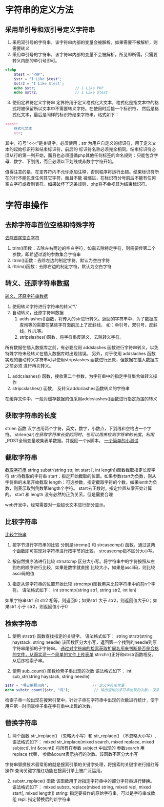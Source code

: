 # 字符串的定义方法
## 采用单引号和双引号定义字符串
1. 采用双引号的字符串，该字符串内部的变量会被解析。如果需要不被解析，则需要转义
2. 采用单引号的字符串，该字符串内部的变量不会被解析。所见即所得。只需要转义内部的单引号即可。
```php
<?php
    $test = "PHP";
    $str = "I Like $test";
    $str2 = 'I Like $test';
    echo $str;                  // I Like PHP
    echo $str2;                 // I Like $test
```
3. 使用定界符定义字符串
定界符用于定义格式化大文本，格式化是指文本中的格式将被保留所以文本中不需要转义字符。在使用时后接一个标识符，
然后是格式化文本，最后是同样的标识符结束字符串。格式如下：
```php
<<<str
    格式化文本
    str;
```
其中，符号“<<<”是关键字，必须使用；str 为用户自定义的标识符，用于定义文本的起始标识符和结束标识符，前后的
标识符名称必须完全相同。结束标识符必须从行的第一列开始，而且也必须遵循php其他任何标签的命名规则：只能包含字
母、数字、下划线，而且必须以下划线或非数字字符开始。

值得注意的是，在定界符内不允许添加注释，否则程序将运行出错。结束标识符所在的行不能包含任何其它字符，而且不能
被缩进，在标识符分号前后不能有任何空白字符或者制表符。如果破坏了这条规则，php将不会视其为结束标识符。
# 字符串操作

## 去除字符串首位空格和特殊字符
[去除首尾空白字符](./chapter_5_str_manipulation/example_5.1.php)
1. trim()函数：去除左右两边的空白字符，如需去除特定字符，则需要传第二个参数，即希望过滤的参数集合字符串
2. ltrim()函数：去除左边的制定字符，默认为空白字符
3. rltrim()函数：去除右边的制定字符，默认为空白字符

## 转义、还原字符串数据
[转义、还原字符串数据](./chapter_5_str_manipulation/exampel_5.5.php)
1. 使用转义字符进行字符串的转义“\”
2. 自动转义，还原字符串数据
    1. addslashes()函数，将传入的str进行转义。返回的字符串中，为了数据库查询等的需要在某些字符面前加上了反斜线，
    如：单引号，双引号，反斜线，NUL等。
    2. stripslashes()函数，将字符串反转义，去除转义字符。

所有数据在插入数据库之前，有必要应用 addslashes 函数进行字符串转义，以免特殊字符未经转义在插入数据库时出现错误。
另外，对于使用 addslaches 函数实现的自动转义字符串可以使用stripslashes 函数进行还原，但数据在插入数据库之前必须
进行再次转义。

1. addcslashes() 函数，接收第二个参数，为字符串中的指定字符集合做转义操作
2. stripcslashes() 函数， 反转义addcslashes函数转义的字符串

在缓存文件中，一般对缓存数据的值采用addcslashes()函数进行指定范围的转义

## 获取字符串的长度
strlen 函数
汉字占用两个字符，英文，数字，小数点，下划线和空格占一个字符。
strlen($str) 在获取字符串长度的同时，也可以用来检测字符串的长度。
利用$_POST全局变量收集表单数据。并返回一个js脚本。
[一个简单的小测试](./chapter_5_str_manipulation/a_little_test)

## 截取字符串
[截取字符串](./chapter_5_str_manipulation/example_5.9.php)
string substr(string str, int start [, int length])函数截取指定长度字符
str:待截取的字符串
start：指定开始截取的位置。如果参数start为负数，则从字符串的末尾开始截取
length：可选参数，指定截取字符的个数，如果lenth为负数，则表示取到倒数第length个字符。
start去正数时，指定位置从零开始计算的。
start 和 length 没有必然的正负关系，但是需要合理

web开发中，经常需要对一些超长文本进行部分显示。

## 比较字符串
[比较字符串](./chapter_5_str_manipulation/example_5.11.php)
1. 按字节进行字符串的比较
分别是strcmp() 和 strcasecmp() 函数，通过这两个函数即可实现对字符串进行按字节的比较。
strcasecmp指不区分大小写。

2. 按自然排序法进行比较
strnatcmp 区分大小写。将字符串中的字符按照从左到右的顺序进行比较，如果是数字就直接
比较大小，如果是ascii码，则比较ascii码的值

3. 指定从源字符串的位置开始比较
strncmp()函数用来比较字符串中的前n个字符。
语法格式如下：
int strncmp(string str1, string str2, int len)

如果字符串str1 和 str2 相等，则返回0；如果str1 大于 str2，则返回值大于0；如果str1 小于 str2，则返回值小于0

## 检索字符串
1. 使用 strstr() 函数查找指定的关键字。
语法格式如下：
string strstr(string haystack, string needle)   该函数区分大小写，返回第一个找到的needle到原字符串尾部的子字符串。
[通过对字符串的检索获取扩展名用来判断是否是合格的文件，从而实现一个简单的文件上传表单](./chapter_5_str_manipulation/example_5.14.php)
strrchr()正好和strstr函数相反，从后序检索子串。

2. 使用 sub_count() 函数检索子串出现的次数
语法格式如下：
int sub_str(string haystack, string needle)
```php
$str = "明日编程词典";                    // 定义字符串常量
echo substr_count($str, "词");           // 输出查询的字符串出现的次数--汉字对应两个以上字节。
```
检索子串一般出现在搜索引擎中，针对子串在字符串中出现的次数进行统计，便于用户第一时间掌控子串在字符串中出现的次数。

## 替换字符串
1. 两个函数 str_ireplace() （忽略大小写）和 str_replace() （不忽略大小写）,
语法格式如下：
mixed str_ireplace(mixed search, mixed replace, mixed subject[, int &count])
将所有在参数 subject 中出现的 参数search 用 replace 代替， 参数&count表示执行的次数。该函数不区分大小写

字符串替换技术最常用的就是搜索引擎的关键字处理，将搜索的关键字进行描红等操作
查询关键字描红功能在搜索引擎上被广泛运用。

2. substr_replace() 函数
该函数用于对指定字符串中的部分字符串进行替换。
语法格式如下：
mixed substr_replace(mixed string, mixed repl, mixed start[, mixed length])
string: 指定要操作的原始字符串，可以是字符串或数组
repl: 指定替换后的新字符串
